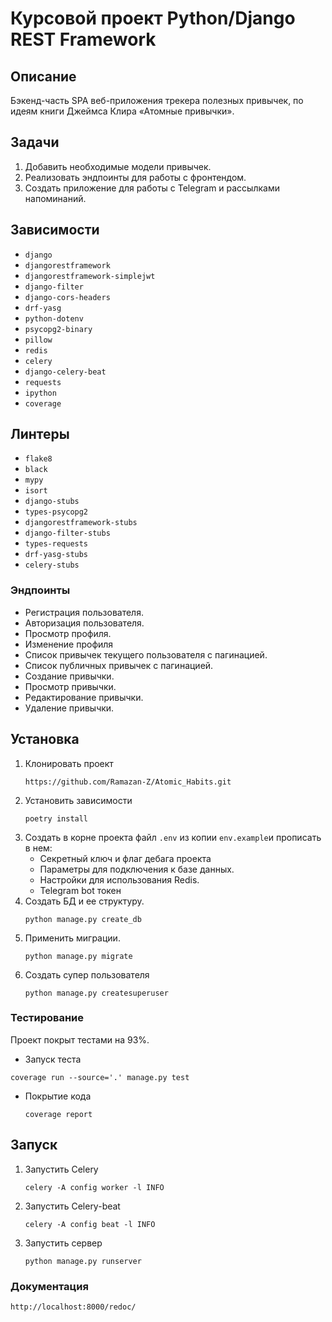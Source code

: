 # Курсовой проект Python/Django REST Framework
## Описание
Бэкенд-часть SPA веб-приложения трекера полезных привычек,
по идеям книги Джеймса Клира «Атомные привычки».
## Задачи
1. Добавить необходимые модели привычек.
2. Реализовать эндпоинты для работы с фронтендом.
3. Создать приложение для работы с Telegram и рассылками напоминаний.
## Зависимости
* `django`
* `djangorestframework`
* `djangorestframework-simplejwt`
* `django-filter`
* `django-cors-headers`
* `drf-yasg`
* `python-dotenv`
* `psycopg2-binary`
* `pillow`
* `redis`
* `celery`
* `django-celery-beat`
* `requests`
* `ipython`
* `coverage`
## Линтеры
* `flake8`
* `black`
* `mypy`
* `isort`
* `django-stubs`
* `types-psycopg2`
* `djangorestframework-stubs`
* `django-filter-stubs`
* `types-requests`
* `drf-yasg-stubs`
* `celery-stubs`
### Эндпоинты
* Регистрация пользователя.
* Авторизация пользователя.
* Просмотр профиля.
* Изменение профиля
* Список привычек текущего пользователя с пагинацией.
* Список публичных привычек с пагинацией.
* Создание привычки.
* Просмотр привычки.
* Редактирование привычки.
* Удаление привычки.
## Установка
1. Клонировать проект
	```
	https://github.com/Ramazan-Z/Atomic_Habits.git
	```
2. Установить зависимости
	```
	poetry install
	```
3. Создать в корне проекта файл `.env` из  копии `env.example`и прописать в нем:
	* Секретный ключ и флаг дебага проекта
	* Параметры для подключения к базе данных.
	* Настройки для использования Redis.
	* Telegram bot токен
4. Создать БД и ее структуру.
	```
	python manage.py create_db
	```
5. Применить миграции.
	```
	python manage.py migrate
	```
6. Создать супер пользователя
	```
	python manage.py createsuperuser
	```
### Тестирование
Проект покрыт тестами на 93%.
* Запуск теста
```
coverage run --source='.' manage.py test
```
* Покрытие кода
	```
	coverage report
	```
## Запуск
1. Запустить Celery
	```
	celery -A config worker -l INFO
	```
2. Запустить Celery-beat
    ```
	celery -A config beat -l INFO
	```
3. Запустить сервер
	```
	python manage.py runserver
	```
### Документация

```
http://localhost:8000/redoc/
```
